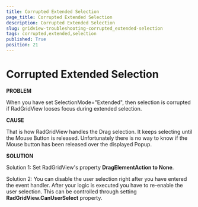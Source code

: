 ```yaml
---
title: Corrupted Extended Selection
page_title: Corrupted Extended Selection
description: Corrupted Extended Selection
slug: gridview-troubleshooting-corrupted_extended-selection
tags: corrupted,extended,selection
published: True
position: 21
---
```


# Corrupted Extended Selection

__PROBLEM__

When you have set SelectionMode="Extended", then selection is corrupted if RadGridView looses focus during extended selection.
          
__CAUSE__

That is how RadGridView handles the Drag selection. It keeps selecting until the Mouse Button is released. Unfortunately there is no way to know if the Mouse button has been released over the displayed Popup. 
          
__SOLUTION__

Solution 1: Set RadGridView's property __DragElementAction to None__.
          
Solution 2: You can disable the user selection right after you have entered the event handler. After your logic is executed you have to re-enable the user selection. This can be controlled through setting __RadGridView.CanUserSelect__ property.

